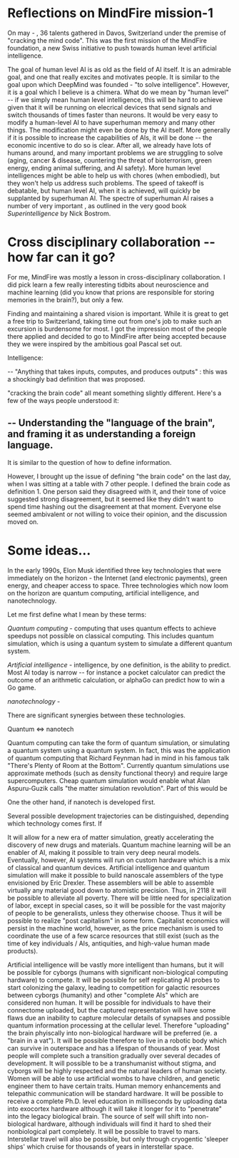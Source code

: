 


# Reflections on MindFire mission-1


On may - , 36 talents gathered in Davos, Switzerland under the premise of "cracking the mind code". This was the first mission of the MindFire foundation, a new Swiss initiative to push towards human level artificial intelligence.

The goal of human level AI is as old as the field of AI itself. It is an admirable goal, and one that really excites and motivates people. It is similar to the goal upon which DeepMind was founded - "to solve intelligence".  However, it is a goal which I believe is a chimera. What do we mean by "human level" -- if we simply mean human level intelligence, this will be hard to achieve given that it will be running on elecrical devices that send signals and switch thousands of times faster than neurons. It would be very easy to modify a human-level AI to have superhuman memory and many other things. The modification might even be done by the AI itself. More generally if it is possible to increase the capabilities of AIs, it will be done -- the economic incentive to do so is clear. After all, we already have lots of humans around, and many important problems we are struggling to solve (aging, cancer & disease, countering the threat of bioterrorism, green energy, ending animal suffering, and AI safety). More human level intelligences might be able to help us with chores (when embodied), but they won't help us address such problems. The speed of takeoff is debatable, but human level AI, when it is achieved, will quickly be supplanted by superhuman AI. The spectre of superhuman AI raises a number of very important , as outlined in the very good book *Superintelligence* by Nick Bostrom.

# Cross disciplinary collaboration -- how far can it go?
For me, MindFire was mostly a lesson in cross-disciplinary collaboration. I did pick learn a few really interesting tidbits about neuroscience and machine learning (did you know that prions are responsible for storing memories in the brain?), but only a few.

Finding and maintaining a shared vision is important. While it is great to get a free trip to Switzerland, taking time out from one's job to make such an excursion is burdensome for most. I got the impression most of the people there applied and decided to go to MindFire after being accepted because they we were inspired by the ambitious goal Pascal set out.

Intelligence:

-- "Anything that takes inputs, computes, and produces outputs" : this was a shockingly bad definition that was proposed.

"cracking the brain code" all meant something slightly different. Here's a few of the ways people understood it:

-- Understanding the "language of the brain", and framing it as understanding a foreign language.
--

It is similar to the question of how to define information.

However, I brought up the issue of defining "the brain code" on the last day, when I was sitting at a table with 7 other people. I defined the brain code as definition 1. One person said they disagreed with it, and their tone of voice suggested strong disagreement, but it seemed like they didn't want to spend time hashing out the disagreement at that moment. Everyone else seemed ambivalent or not willing to voice their opinion, and the discussion moved on.

<!-- Personally, MindFire was a time when I was fully present. My neurons felt really activated. -->

# Some ideas...

In the early 1990s, Elon Musk identified three key technologies that were immediately on the horizon - the Internet (and electronic payments), green energy, and cheaper access to space. Three technologies which now loom on the horizon are quantum computing, artificial intelligence, and nanotechnology.

Let me first define what I mean by these terms:

*Quantum computing* - computing that uses quantum effects to achieve speedups not possible on classical computing. This includes quantum simulation, which is using a quantum system to simulate a different quantum system.

*Artificial intelligence* - intelligence, by one definition, is the ability to predict. Most AI today is narrow -- for instance a pocket calculator can predict the outcome of an arithmetic calculation, or alphaGo can predict how to win a Go game.

*nanotechnology* -  


There are significant synergies between these technologies.

Quantum <=> nanotech

Quantum computing can take the form of quantum simulation, or simulating a quantum system using a quantum system. In fact, this was the application of quantum computing that Richard Feynman had in mind in his famous talk "There's Plenty of Room at the Bottom". Currently quantum simulations use approximate methods (such as density functional theory) and require large supercomputers. Cheap quantum simulation would enable what Alan Aspuru-Guzik calls "the matter simulation revolution". Part of this would be

One the other hand, if nanotech is developed first.


Several possible development trajectories can be distinguished, depending which technology comes first. If

It will allow for a new era of matter simulation, greatly accelerating the discovery of new drugs and materials. Quantum machine learning will be an enabler of AI, making it possible to train very deep neural models. Eventually, however, AI systems will run on custom hardware which is a mix of classical and quantum devices. Artificial intelligence and quantum simulation will make it possible to build nanoscale assemblers of the type envisioned by Eric Drexler. These assemblers will be able to assemble virtually any material good down to atomistic precision. Thus, in 2118 it will be possible to alleviate all poverty. There will be little need for specialization of labor, except in special cases, so it will be possible for the vast majority of people to be generalists, unless they otherwise choose. Thus it will be possible to realize "post capitalism" in some form. Capitalist economics will persist in the machine world, however, as the price mechanism is used to coordinate the use of a few scarce resources that still exist (such as the time of key individuals / AIs,  antiquities, and high-value human made products).

Artificial intelligence will be vastly more intelligent than humans, but it will be possible for cyborgs (humans with significant non-biological computing hardware) to compete. It will be possible for self replicating AI probes to start colonizing the galaxy, leading to competition for galactic resources between cyborgs (humanity) and other "complete AIs" which are considered non human.  It will be possible for individuals to have their connectome uploaded, but the captured representation will have some flaws due an inability to capture molecular details of synapses and possible quantum information processing at the cellular level. Therefore "uploading" the brain phyiscally into non-biological hardware will be preferred (ie. a "brain in a vat"). It will be possible therefore to live in a robotic body which can survive in outerspace and has a lifespan of thousands of year. Most people will complete such a transition gradually over several decades of development. It will possible to be a transhumanist without stigma, and cyborgs will be highly respected and the natural leaders of human society. Women will be able to use artificial wombs to have children, and genetic engineer them to have certain traits. Human memory enhancements and telepathic communication will be standard hardware. It will be possible to receive a complete Ph.D. level education in milliseconds by uploading data into exocortex hardware although it will take it longer for it to "penetrate" into the legacy biological brain. The source of self will shift into non-biological hardware, although individuals will find it hard to shed their nonbiological part completely. It will be possible to travel to mars. Interstellar travel will also be possible, but only through cryogentic 'sleeper ships' which cruise for thousands of years in interstellar space.
